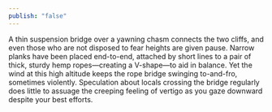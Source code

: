 ```yaml
---
publish: "false"
---
```

A thin suspension bridge over a yawning chasm connects the two cliffs, and even those who are not disposed to fear heights are given pause. Narrow planks have been placed end-to-end, attached by short lines to a pair of thick, sturdy hemp ropes—creating a V-shape—to aid in balance. Yet the wind at this high altitude keeps the rope bridge swinging to-and-fro, sometimes violently. Speculation about locals crossing the bridge regularly does little to assuage the creeping feeling of vertigo as you gaze downward despite your best efforts.
